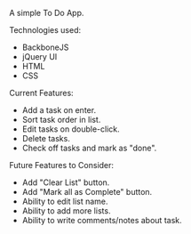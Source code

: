 A simple To Do App.

Technologies used:
* BackboneJS
* jQuery UI
* HTML
* CSS

Current Features:
* Add a task on enter.
* Sort task order in list.
* Edit tasks on double-click.
* Delete tasks.
* Check off tasks and mark as "done".

Future Features to Consider:
* Add "Clear List" button.
* Add "Mark all as Complete" button.
* Ability to edit list name.
* Ability to add more lists.
* Ability to write comments/notes about task.
